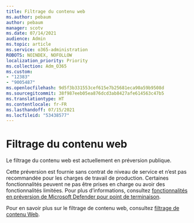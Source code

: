 ```yaml
---
title: Filtrage du contenu web
ms.author: pebaum
author: pebaum
manager: scotv
ms.date: 07/14/2021
audience: Admin
ms.topic: article
ms.service: o365-administration
ROBOTS: NOINDEX, NOFOLLOW
localization_priority: Priority
ms.collection: Adm_O365
ms.custom:
- "12383"
- "9005487"
ms.openlocfilehash: 9d5f3b331553cef615e7b25681eca90a59b9508d
ms.sourcegitcommit: 38f987eeb05ea876dcd3ab8427afe614563c47b5
ms.translationtype: HT
ms.contentlocale: fr-FR
ms.lasthandoff: 07/15/2021
ms.locfileid: "53438577"
---
```

# <a name="web-content-filtering"></a>Filtrage du contenu web

Le filtrage du contenu web est actuellement en préversion publique.

Cette préversion est fournie sans contrat de niveau de service et n’est pas recommandée pour les charges de travail de production. Certaines fonctionnalités peuvent ne pas être prises en charge ou avoir des fonctionnalités limitées. Pour plus d’informations, consultez [fonctionnalités en préversion de Microsoft Defender pour point de terminaison](/microsoft-365/security/defender-endpoint/preview).

Pour en savoir plus sur le filtrage de contenu web, consultez [filtrage de contenu Web](/microsoft-365/security/defender-endpoint/web-content-filtering).